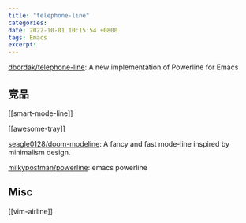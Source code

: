 ```yaml
---
title: "telephone-line"
categories: 
date: 2022-10-01 10:15:54 +0800
tags: Emacs
excerpt: 
---
```


[dbordak/telephone-line](https://github.com/dbordak/telephone-line): A new implementation of Powerline for Emacs


## 竞品

[[smart-mode-line]]

[[awesome-tray]]

[seagle0128/doom-modeline](https://github.com/seagle0128/doom-modeline): A fancy and fast mode-line inspired by minimalism design.

[milkypostman/powerline](https://github.com/milkypostman/powerline): emacs powerline


## Misc


[[vim-airline]]



